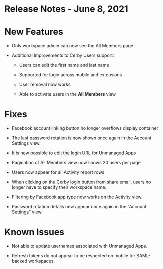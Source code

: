 # Release Notes - June 8, 2021

# New Features

  * Only workspace admin can now see the All Members page.

  * Additional Improvements to Cerby Users support:

    * Users can edit the first name and last name

    * Supported for login across mobile and extensions

    * User removal now works

    * Able to activate users in the **All Members** view

# Fixes

  * Facebook account linking button no longer overflows display container

  * The last password rotation is now shown once again in the Account Settings view.

  * It is now possible to edit the login URL for Unmanaged Apps

  * Pagination of All Members view now shows 20 users per page

  * Users now appear for all Activity report rows

  * When clicking on the Cerby login button from share email, users no longer have to specify their workspace name.

  * Filtering by Facebook app type now works on the Activity view.

  * Password rotation details now appear once again in the “Account Settings” view.

# Known Issues

  * Not able to update usernames associated with Unmanaged Apps.

  * Refresh tokens do not appear to be respected on mobile for SAML-backed workspaces.

